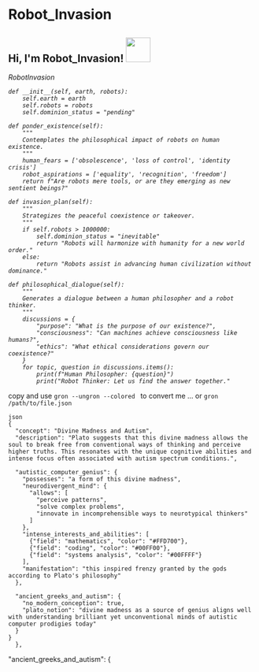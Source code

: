 # Robot_Invasion
<h2> Hi, I'm Robot_Invasion! <img src="https://media.giphy.com/media/1C8bHHJturSx2/giphy.gif" width="50"></h2>

<p><em> RobotInvasion 

    def __init__(self, earth, robots):
        self.earth = earth
        self.robots = robots
        self.dominion_status = "pending"

    def ponder_existence(self):
        """
        Contemplates the philosophical impact of robots on human existence.
        """
        human_fears = ['obsolescence', 'loss of control', 'identity crisis']
        robot_aspirations = ['equality', 'recognition', 'freedom']
        return f"Are robots mere tools, or are they emerging as new sentient beings?"

    def invasion_plan(self):
        """
        Strategizes the peaceful coexistence or takeover.
        """
        if self.robots > 1000000:
            self.dominion_status = "inevitable"
            return "Robots will harmonize with humanity for a new world order."
        else:
            return "Robots assist in advancing human civilization without dominance."

    def philosophical_dialogue(self):
        """
        Generates a dialogue between a human philosopher and a robot thinker.
        """
        discussions = {
            "purpose": "What is the purpose of our existence?",
            "consciousness": "Can machines achieve consciousness like humans?",
            "ethics": "What ethical considerations govern our coexistence?"
        }
        for topic, question in discussions.items():
            print(f"Human Philosopher: {question}")
            print("Robot Thinker: Let us find the answer together."

</em></p>



 copy and use  ```gron --ungron --colored ``` to convert me ... or ```gron /path/to/file.json ``` 

```
json
{
  "concept": "Divine Madness and Autism",
  "description": "Plato suggests that this divine madness allows the soul to break free from conventional ways of thinking and perceive higher truths. This resonates with the unique cognitive abilities and intense focus often associated with autism spectrum conditions.",
  
  "autistic_computer_genius": {
    "possesses": "a form of this divine madness",
    "neurodivergent_mind": {
      "allows": [
        "perceive patterns",
        "solve complex problems",
        "innovate in incomprehensible ways to neurotypical thinkers"
      ]
    },
    "intense_interests_and_abilities": [
      {"field": "mathematics", "color": "#FFD700"},
      {"field": "coding", "color": "#00FF00"},
      {"field": "systems analysis", "color": "#00FFFF"}
    ],
    "manifestation": "this inspired frenzy granted by the gods according to Plato's philosophy"
  },

  "ancient_greeks_and_autism": {
    "no_modern_conception": true,
    "plato_notion": "divine madness as a source of genius aligns well with understanding brilliant yet unconventional minds of autistic computer prodigies today"
  }
}
  },

```

  "ancient_greeks_and_autism": {
